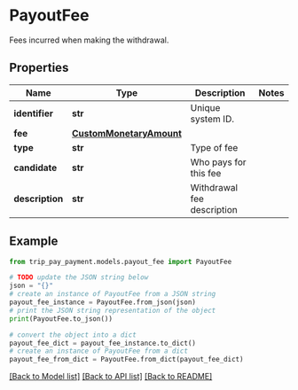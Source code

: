 # PayoutFee

Fees incurred when making the withdrawal.

## Properties

Name | Type | Description | Notes
------------ | ------------- | ------------- | -------------
**identifier** | **str** | Unique system ID. | 
**fee** | [**CustomMonetaryAmount**](CustomMonetaryAmount.md) |  | 
**type** | **str** | Type of fee | 
**candidate** | **str** | Who pays for this fee | 
**description** | **str** | Withdrawal fee description | 

## Example

```python
from trip_pay_payment.models.payout_fee import PayoutFee

# TODO update the JSON string below
json = "{}"
# create an instance of PayoutFee from a JSON string
payout_fee_instance = PayoutFee.from_json(json)
# print the JSON string representation of the object
print(PayoutFee.to_json())

# convert the object into a dict
payout_fee_dict = payout_fee_instance.to_dict()
# create an instance of PayoutFee from a dict
payout_fee_from_dict = PayoutFee.from_dict(payout_fee_dict)
```
[[Back to Model list]](../README.md#documentation-for-models) [[Back to API list]](../README.md#documentation-for-api-endpoints) [[Back to README]](../README.md)


